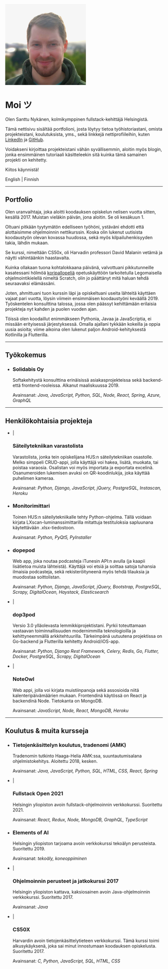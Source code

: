 <img src="index.png" alt="Kuva minusta"></img>

# Moi ツ

Olen Santtu Nykänen, kolmikymppinen fullstack-kehittäjä Helsingistä.

Tämä nettisivu sisältää <nuxt-link to="/portfolio">portfolioni</nuxt-link>, josta löytyy tietoa työhistoriastani, 
omista projekteistani, koulutuksista, yms., sekä linkkejä nettiprofiileihin, kuten
<a href='https://www.linkedin.com/in/santtu-nykanen/'>LinkedIn</a> ja <a href='https://github.com/cyanidesayonara'>GitHub</a>.

Voidakseni kirjoittaa projekteistani vähän syvällisemmin, aloitin myös <nuxt-link to="/blog">blogin</nuxt-link>, jonka
ensimmäinen tutoriaali käsitteleekin sitä kuinka tämä samainen projekti on kehitetty. 

Kiitos käynnistä!

<p>
  <nuxt-link to="/portfolio" exact>
    English
  </nuxt-link>
  <span class="pipe"> | </span>
  <nuxt-link to="/portfolio/fi">
    Finnish
  </nuxt-link>
</p>

***

## Portfolio

Olen uranvaihtaja, joka aloitti koodauksen opiskelun nelisen vuotta sitten, kesällä 2017. Muistan vieläkin päivän, jona
aloitin. Se oli kesäkuun 1.

Oltuani pitkään tyytymätön edelliseen työhöni, ystäväni ehdotti että alottaisimme ohjelmoinnin nettikurssin. Koska olin
lukenut uutisista koodaustyön olevan kovassa huudossa, sekä myös kilpailuhenkisyyden takia, lähdin mukaan.

Se kurssi, nimeltään CS50x, oli Harvadin professori David Malanin vetämä ja näytti vähintäänkin haastavalta. 

Kuinka ollakaan tuona kohtalokkaana päivänä, valvottuani pikkutunneille kasatessani hölmöä
<a href="https://scratch.mit.edu/projects/164378114/">koripallopeliä</a> opetuskäyttöön tarkoitetulla Legomaisella
ohjelmointikielellä nimeltä Scratch, olin jo päättänyt mitä haluan tehdä seuraavaksi elämässäni.

Joten, ahmittuani tuon kurssin läpi ja opiskeltuani useita lähteitä käyttäen vajaat pari vuotta, löysin viimein ensimmäisen
koodaustyöni keväällä 2019. Työskentelen konsulttina talossa, jossa olen päässyt kehittämään erilaisia projekteja nyt
kahden ja puolen vuoden ajan.

Töissä olen koodaillut enimmäkseen Pythonia, Javaa ja JavaScriptia, ei missään erityisessä järjestyksessä. Omalla 
ajallani tykkään kokeilla ja oppia uusia asioita; viime aikoina olen lukenut paljon Android-kehityksestä Kotlinilla ja
Flutterilla.

***

## Työkokemus
*
  <aside>
    <a rel="noreferrer" href="https://www.linkedin.com/company/solidabis/">
      <font-awesome-icon :icon="['fab', 'linkedin']"/>
    </a>
  </aside>

  ### Solidabis Oy

  Softakehitystä konsulttina erinäisissä asiakasprojekteissa sekä backend- että frontend-rooleissa. Alkanut maaliskuussa
  2019.

  Avainsanat: *Java, JavaScript, Python, SQL, Node, React, Spring, Azure, GraphQL*

***

## Henkilökohtaisia projekteja
*
  <aside>
    <a href="https://varastolista.herokuapp.com/">
      <font-awesome-icon :icon="['fas', 'external-link-alt']"/>
        </a>
          <span class="pipe"> | </span>
        <a href="https://github.com/cyanidesayonara/varastolista">
      <font-awesome-icon :icon="['fab', 'github']"/>
    </a>
  </aside>
  
  ### Säteilytekniikan varastolista
  
  Varastolista, jonka tein opiskelijana HUS:n säteilytekniikan osastolle. Melko simppeli CRUD-appi, jolla käyttäjä voi
  hakea, lisätä, muokata, tai poistaa varaosia. Osalistan voi myös importata ja exportata excelinä. Osanumeroiden
  lukemisen avuksi on QR-koodinlukija, joka käyttää puhelimen kameraa.
  
  Avainsanat: *Python, Django, JavaScript, jQuery, PostgreSQL, Instascan, Heroku*

*
  <aside>
    <a href="https://github.com/cyanidesayonara/monitorimittari">
      <font-awesome-icon :icon="['fab', 'github']"/>
    </a>
  </aside>
  
  ### Monitorimittari
  
  Toinen HUS:n säteilytekniikalle tehty Python-ohjelma. Tällä voidaan kirjata LXscan-luminanssimittarilla mitattuja
  testituloksia sapluunana käytettävään .xlsx-tiedostoon.
  
  Avainsanat: *Python, PyQt5, PyInstaller*

*
  <aside>
    <a href="https://github.com/cyanidesayonara/dopepod">
      <font-awesome-icon :icon="['fab', 'github']"/>
    </a>
  </aside>
  
  ### dopepod
  
  Web app, joka noutaa podcasteja iTunesin API:n avulla (ja kaapii lisätietoa muista lähteistä). Käyttäjä voi etsiä ja
  soittaa satoja tuhansia ilmaisia podcasteja, sekä rekisteröityneenä myös tehdä tilauksia ja muodostaa soittolistan.
  
  Avainsanat: *Python, Django, JavaScript, jQuery, Bootstrap, PostgreSQL, Scrapy, DigitalOcean, Haystack, Elasticsearch*

*
  <aside>
    <a href="https://dop3pod.herokuapp.com/">
      <font-awesome-icon :icon="['fas', 'external-link-alt']"/>
    </a>
    <span class="pipe"> | </span>
    <a href="https://github.com/cyanidesayonara/dop3pod">
      <font-awesome-icon :icon="['fab', 'github']"/>
    </a>
  </aside>
  
  ### dop3pod
  
  Versio 3.0 ylläolevasta lemmikkiprojektistani. Pyrkii toteuttamaan vastaavan toiminnallisuuden modernimmilla
  teknologioilla ja kehittyneemmällä arkkitehtuurilla. Tärkeimpänä uutuutena projektissa on Go-backend ja Flutterilla
  kehitetty Android/iOS-app.
  
  Avainsanat: *Python, Django Rest Framework, Celery, Redis, Go, Flutter, Docker, PostgreSQL, Scrapy, DigitalOcean*

*
  <aside>
    <a href="https://noteowl.herokuapp.com/">
      <font-awesome-icon :icon="['fas', 'external-link-alt']"/>
    </a>
    <span class="pipe"> | </span>
    <a href="https://github.com/cyanidesayonara/noteowl">
      <font-awesome-icon :icon="['fab', 'github']"/>
    </a>
  </aside>
  
  ### NoteOwl
  
  Web appi, jolla voi kirjata muistiinpanoja sekä assosioida niitä kalenteripäivämäärien mukaan. Frontendinä käytössä on
  React ja backendinä Node. Tietokanta on MongoDB.
  
  Avainsanat: *JavaScript, Node, React, MongoDB, Heroku*

***

## Koulutus & muita kursseja
*
  <aside>
    <a rel="noreferrer" href="https://www.haaga-helia.fi/fi/tietojenkasittelyn-koulutus-tradenomi-amk">
      <font-awesome-icon :icon="['fas', 'external-link-alt']"/>
    </a
    >
  </aside>
  
  ### Tietojenkäsittelyn koulutus, tradenomi (AMK)
  
  Tradenomin tutkinto Haaga-Helia AMK:ssa, suuntautumisalana ohjelmistokehitys. Aloitettu 2018, kesken.
  
  Avainsanat: *Java, JavaScript, Python, SQL, HTML, CSS, React, Spring*

*
  <aside>
    <a rel="noreferrer" href="https://fullstackopen.com/">
      <font-awesome-icon :icon="['fas', 'external-link-alt']"/>
    </a>
    <span class="pipe"> | </span>
    <a href="https://github.com/cyanidesayonara/fullstack-mooc-2021">
      <font-awesome-icon :icon="['fab', 'github']"/>
    </a>
  </aside>
  
  ### Fullstack Open 2021
  
  Helsingin yliopiston avoin fullstack-ohjelmoinnin verkkokurssi. Suoritettu 2021.
  
  Avainsanat: *React, Redux, Node, MongoDB, GraphQL, TypeScript*

*
  <aside>
    <a rel="noreferrer" href="https://www.elementsofai.com/fi">
      <font-awesome-icon :icon="['fas', 'external-link-alt']"/>
    </a>
  </aside>
  
  ### Elements of AI
  
  Helsingin yliopiston tarjoama avoin verkkokurssi tekoälyn perusteista. Suoritettu 2019.
  
  Avainsanat: *tekoäly, koneoppiminen*

*
  <aside>
    <a rel="noreferrer" href="https://2017-ohjelmointi.github.io/">
      <font-awesome-icon :icon="['fas', 'external-link-alt']"/>
    </a>
    <span class="pipe"> | </span>
    <a href="https://github.com/cyanidesayonara/java-mooc">
      <font-awesome-icon :icon="['fab', 'github']"/>
    </a>
  </aside>
  
  ### Ohjelmoinnin perusteet ja jatkokurssi 2017
  
  Helsingin yliopiston kattava, kaksiosainen avoin Java-ohjelmoinnin verkkokurssi. Suoritettu 2017.
  
  Avainsanat: *Java*

*
  <aside>
    <a rel="noreferrer" href="https://www.edx.org/course/introduction-computer-science-harvardx-cs50x">
      <font-awesome-icon :icon="['fas', 'external-link-alt']"/>
    </a>
    <span class="pipe"> | </span>
    <a href="https://github.com/cyanidesayonara/cs50-mooc">
      <font-awesome-icon :icon="['fab', 'github']"/>
    </a>
  </aside>
  
  ### CS50X
  
  Harvardin avoin tietojenkäsittelytieteen verkkokurssi. Tämä kurssi toimi alkusykäyksenä, joka sai minut innostumaan
  koodauksen opiskelusta. Suoritettu 2017.
  
  Avainsanat: *C, Python, JavaScript, SQL, HTML, CSS*
